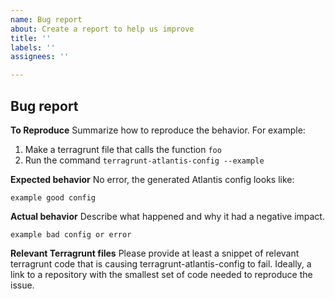 ```yaml
---
name: Bug report
about: Create a report to help us improve
title: ''
labels: ''
assignees: ''

---
```

## Bug report

**To Reproduce**
Summarize how to reproduce the behavior. For example:
1. Make a terragrunt file that calls the function `foo`
2. Run the command `terragrunt-atlantis-config --example`

**Expected behavior**
No error, the generated Atlantis config looks like:
```
example good config
```

**Actual behavior**
Describe what happened and why it had a negative impact.
```
example bad config or error
```

**Relevant Terragrunt files**
Please provide at least a snippet of relevant terragrunt code that is causing terragrunt-atlantis-config to fail.
Ideally, a link to a repository with the smallest set of code needed to reproduce the issue.
